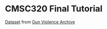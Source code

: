 # CMSC320 Final Tutorial


[Dataset](https://github.com/jamesqo/gun-violence-data) from [Gun Violence Archive](gunviolencearchive.org)
